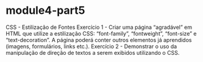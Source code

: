 # module4-part5
CSS - Estilização de Fontes
Exercício 1 - Criar uma página “agradável” em HTML que utilize a estilização CSS: “font-family”, “fontweight”, “font-size” e “text-decoration”.
A página poderá conter outros elementos já aprendidos (imagens, formulários, links etc.). 
Exercício 2 - Demonstrar o uso da manipulação de direção de textos a serem exibidos utilizando o CSS.
